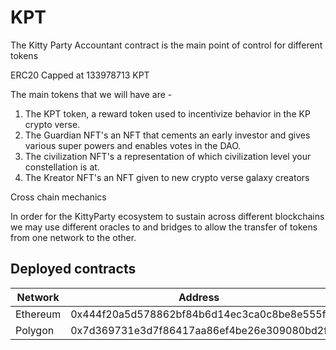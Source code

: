 # KPT

The Kitty Party Accountant contract is the main point of control for different tokens

ERC20 Capped at 133978713 KPT

The main tokens that we will have are -

1. The KPT token, a reward token used to incentivize behavior in the KP crypto verse.
2. The Guardian NFT's an NFT that cements an early investor and gives various super powers and enables votes in the DAO.
3. The civilization NFT's a representation of which civilization level your constellation is at.
4. The Kreator NFT's an NFT given to new crypto verse galaxy creators

Cross chain mechanics

In order for the KittyParty ecosystem to sustain across different blockchains we may use different oracles to and bridges to allow the transfer of tokens from one network to the other.

## Deployed contracts

| Network   | Address                                    |
| --------- | ------------------------------------------ |
| Ethereum  | 0x444f20a5d578862bf84b6d14ec3ca0c8be8e555f |
| Polygon   | 0x7d369731e3d7f86417aa86ef4be26e309080bd2f |
